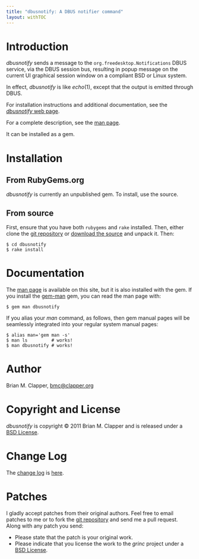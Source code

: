 ```yaml
---
title: "dbusnotify: A DBUS notifier command"
layout: withTOC
---
```


# Introduction

*dbusnotify* sends a message to the `org.freedesktop.Notifications` DBUS
service, via the DBUS session bus, resulting in popup message on the current
UI graphical session window on a compliant BSD or Linux system.

In effect, *dbusnotify* is like *echo*(1), except that the output is emitted
through DBUS.

For installation instructions and additional documentation, see the
[*dbusnotify* web page][].

For a complete description, see the [man page][].

It can be installed as a gem.

# Installation

## From RubyGems.org

*dbusnotify* is currently an unpublished gem. To install, use the source.

## From source

First, ensure that you have both `rubygems` and `rake` installed. Then, either
clone the [git repository][] or [download the source][] and unpack it. Then:

    $ cd dbusnotify
    $ rake install
    
# Documentation

The [man page][] is available on this site, but it is also installed with
the gem. If you install the [gem-man][] gem, you can read the man page with:

    $ gem man dbusnotify
    
If you alias your *man* command, as follows, then gem manual pages will be
seamlessly integrated into your regular system manual pages:

    $ alias man='gem man -s'
    $ man ls         # works!
    $ man dbusnotify # works!

# Author

Brian M. Clapper, [bmc@clapper.org][]

# Copyright and License

*dbusnotify* is copyright &copy; 2011 Brian M. Clapper and is released
under a [BSD License][].

# Change Log

The [change log][CHANGELOG] is [here][CHANGELOG].

# Patches

I gladly accept patches from their original authors. Feel free to email
patches to me or to fork the [git repository][] and send me a pull
request. Along with any patch you send:

* Please state that the patch is your original work.
* Please indicate that you license the work to the *grinc* project
  under a [BSD License][].

[BSD License]: license.html
[git repository]: http://github.com/bmc/dbusnotify
[GitHub]: http://github.com/bmc/
[downloads area]: http://github.com/bmc/dbusnotify/downloads
[bmc@clapper.org]: mailto:bmc@clapper.org
[rubygems]: http://rubygems.org/
[rvm]: http://rvm.beginrescueend.com/
[download the source]: https://github.com/bmc/dbusnotify/archives/master
[CHANGELOG]: CHANGELOG.html
[man page]: man/dbusnotify.1.html
[gem-man]: https://github.com/defunkt/gem-man
[*dbusnotify* web page]: http://software.clapper.org/dbusnotify/

